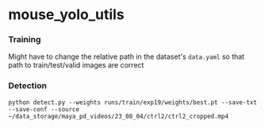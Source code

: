 # mouse_yolo_utils

### Training
Might have to change the relative path in the dataset's `data.yaml` so that path to train/test/valid images are correct

### Detection
```
python detect.py --weights runs/train/exp19/weights/best.pt --save-txt --save-conf --source ~/data_storage/maya_pd_videos/23_08_04/ctrl2/ctrl2_cropped.mp4 

```
